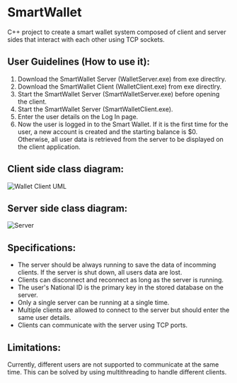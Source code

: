# SmartWallet
C++ project to create a smart wallet system composed of client and server sides that interact with each other using TCP sockets. 

## User Guidelines (How to use it):
1. Download the SmartWallet Server (WalletServer.exe) from exe directlry.
2. Download the SmartWallet Client (WalletClient.exe) from exe directlry.
3. Start the SmartWallet Server (SmartWalletServer.exe) before opening the client. 
4. Start the SmartWallet Server (SmartWalletClient.exe). 
5. Enter the user details on the Log In page. 
6. Now the user is logged in to the Smart Wallet. If it is the first time for the user, a new account is created and the starting balance is $0. Otherwise, all user data is retrieved from the server to be displayed on the client application. 

## **Client side class diagram:**
![Wallet Client UML](https://github.com/mirashanouda/SmartWallet/assets/67865802/571c49d6-9546-4b69-a43b-5ba110cfb5d7)

## **Server side class diagram:**
![Server](https://github.com/mirashanouda/SmartWallet/assets/67865802/797ecad2-0320-4521-bda1-d28f48e64628)

## **Specifications:**
- The server should be always running to save the data of incomming clients. If the server is shut down, all users data are lost. 
- Clients can disconnect and reconnect as long as the server is running. 
- The user's National ID is the primary key in the stored database on the server.
- Only a single server can be running at a single time.
- Multiple clients are allowed to connect to the server but should enter the same user details.
- Clients can communicate with the server using TCP ports.

## **Limitations:**
Currently, different users are not supported to communicate at the same time. This can be solved by using multithreading to handle different clients. 
